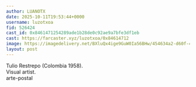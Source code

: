 ```yaml
---
author: LUANOTX
date: 2025-10-11T19:53:44+0000
username: luzotxoa
fid: 526424
cast_id: 0x8461471254289ade1b28de0c92ae9a7bfe3df1eb
cast: https://farcaster.xyz/luzotxoa/0x84614712
image: https://imagedelivery.net/BXluQx4ige9GuW0Ia56BHw/454634a2-d60f-4cf5-e51f-e417d3037200/original
layout: post
---
```

Tulio Restrepo (Colombia 1958).  
Visual artist.  
arte-postal  

<img src='https://imagedelivery.net/BXluQx4ige9GuW0Ia56BHw/454634a2-d60f-4cf5-e51f-e417d3037200/original' alt='' referrerpolicy='no-referrer'/>
<img src='https://imagedelivery.net/BXluQx4ige9GuW0Ia56BHw/e8711d5c-6b88-4c22-25f0-600a596f2a00/original' alt='' referrerpolicy='no-referrer'/>